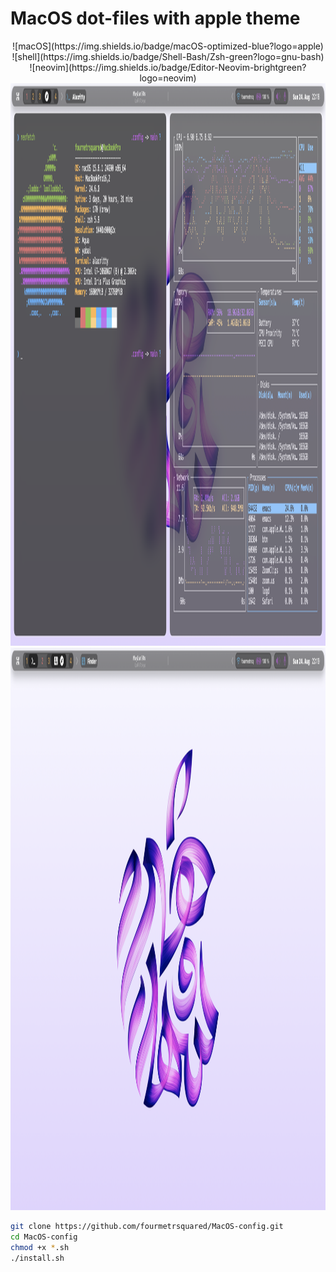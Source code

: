 # MacOS dot-files with apple theme

<div align=center>
![macOS](https://img.shields.io/badge/macOS-optimized-blue?logo=apple)
![shell](https://img.shields.io/badge/Shell-Bash/Zsh-green?logo=gnu-bash)
![neovim](https://img.shields.io/badge/Editor-Neovim-brightgreen?logo=neovim)
<img width="1440" height="900" alt="Screenshot 2025-08-21 at 12 39 13" src="https://raw.githubusercontent.com/fourmetrsquared/MacOS-config/refs/heads/main/screenshots/Screenshot%202025-08-24%20at%2022.18.31.png" />
<img width="1440" height="900" alt="Screenshot 2025-08-21 at 12 39 39" src="https://github.com/fourmetrsquared/MacOS-config/blob/main/screenshots/Screenshot%202025-08-24%20at%2022.19.53.png?raw=true" />
</div>


```bash
git clone https://github.com/fourmetrsquared/MacOS-config.git
cd MacOS-config
chmod +x *.sh
./install.sh
```

